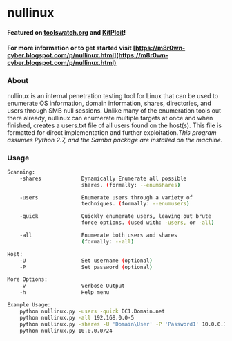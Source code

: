 # nullinux

####  Featured on [toolswatch.org](http://www.toolswatch.org/2016/11/nullinux-v3-5-null-session-tool/) and [KitPloit](http://www.kitploit.com/2017/11/nullinux-smb-null-session.html)!
#### For more information or to get started visit [https://m8r0wn-cyber.blogspot.com/p/nullinux.html](https://m8r0wn-cyber.blogspot.com/p/nullinux.html)

### About
nullinux is an internal penetration testing tool for Linux that can be used to enumerate OS information, domain information, shares, directories, and users through SMB null sessions. Unlike many of the enumeration tools out there already, nullinux can enumerate multiple targets at once and when finished, creates a users.txt file of all users found on the host(s). This file is formatted for direct implementation and further exploitation._This program assumes Python 2.7, and the Samba package are installed on the machine._

### Usage
```bash
Scanning:
    -shares             Dynamically Enumerate all possible
                        shares. (formally: --enumshares)

    -users              Enumerate users through a variety of
                        techniques. (formally: --enumusers)

    -quick              Quickly enumerate users, leaving out brute
                        force options. (used with: -users, or -all)

    -all                Enumerate both users and shares
                        (formally: --all)

Host:
    -U                  Set username (optional)
    -P                  Set password (optional)

More Options:
    -v                  Verbose Output
    -h                  Help menu

Example Usage:
    python nullinux.py -users -quick DC1.Domain.net
    python nullinux.py -all 192.168.0.0-5
    python nullinux.py -shares -U 'Domain\User' -P 'Password1' 10.0.0.1,10.0.0.5
    python nullinux.py 10.0.0.0/24
```
